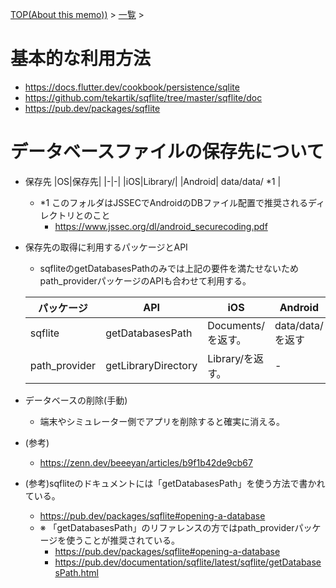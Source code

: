 [TOP(About this memo))](../README.md) > [一覧](./README.md) >


# 基本的な利用方法
* https://docs.flutter.dev/cookbook/persistence/sqlite
* https://github.com/tekartik/sqflite/tree/master/sqflite/doc
* https://pub.dev/packages/sqflite


# データベースファイルの保存先について
* 保存先
    |OS|保存先|
    |-|-|
    |iOS|Library/| 
    |Android| data/data/ *1  | 
    * *1 このフォルダはJSSECでAndroidのDBファイル配置で推奨されるディレクトリとのこと
        * https://www.jssec.org/dl/android_securecoding.pdf

* 保存先の取得に利用するパッケージとAPI
    * sqfliteのgetDatabasesPathのみでは上記の要件を満たせないためpath_providerパッケージのAPIも合わせて利用する。  

    |パッケージ|API|iOS|Android|
    |-|-|-|-|
    |sqflite|getDatabasesPath|Documents/を返す。|data/data/を返す| 
    |path_provider|getLibraryDirectory|Library/を返す。|-| 

* データベースの削除(手動)
    * 端末やシミュレーター側でアプリを削除すると確実に消える。

* (参考)
    * https://zenn.dev/beeeyan/articles/b9f1b42de9cb67

* (参考)sqfliteのドキュメントには「getDatabasesPath」を使う方法で書かれている。
    * https://pub.dev/packages/sqflite#opening-a-database
    * ※ 「getDatabasesPath」のリファレンスの方ではpath_providerパッケージを使うことが推奨されている。
        * https://pub.dev/packages/sqflite#opening-a-database
        * https://pub.dev/documentation/sqflite/latest/sqflite/getDatabasesPath.html


